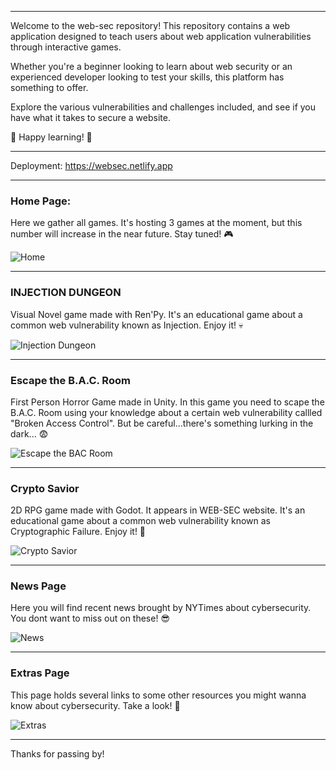 --------------------------------------------------------------------------------------------------------------------------------------------------------------------------------------------

Welcome to the web-sec repository! This repository contains a web application designed to teach users about web application vulnerabilities through interactive games. 

Whether you're a beginner looking to learn about web security or an experienced developer looking to test your skills, this platform has something to offer. 

Explore the various vulnerabilities and challenges included, and see if you have what it takes to secure a website. 

🎊 Happy learning! 🎊

--------------------------------------------------------------------------------------------------------------------------------------------------------------------------------------------

Deployment: https://websec.netlify.app

--------------------------------------------------------------------------------------------------------------------------------------------------------------------------------------------

### Home Page: 

Here we gather all games. It's hosting 3 games at the moment, but this number will increase in the near future. Stay tuned! 🎮

![Home](http://i.imgur.com/IwaRWoI.jpg)

--------------------------------------------------------------------------------------------------------------------------------------------------------------------------------------------

### INJECTION DUNGEON 

Visual Novel game made with Ren'Py. It's an educational game about a common web vulnerability known as Injection. Enjoy it! 💀

![Injection Dungeon](http://i.imgur.com/DY1joQx.jpg)

--------------------------------------------------------------------------------------------------------------------------------------------------------------------------------------------

### Escape the B.A.C. Room

First Person Horror Game made in Unity. In this game you need to scape the B.A.C. Room using your knowledge about a certain web vulnerability callled "Broken Access Control". But be careful...there's something lurking in the dark... 😨

![Escape the BAC Room](http://i.imgur.com/mQL0fKD.jpg)

--------------------------------------------------------------------------------------------------------------------------------------------------------------------------------------------

### Crypto Savior

2D RPG game made with Godot. It appears in WEB-SEC website. It's an educational game about a common web vulnerability known as Cryptographic Failure. Enjoy it! 🐧

![Crypto Savior](http://i.imgur.com/9kpvsrC.jpg)

--------------------------------------------------------------------------------------------------------------------------------------------------------------------------------------------

### News Page

Here you will find recent news brought by NYTimes about cybersecurity. You dont want to miss out on these! 😎

![News](http://i.imgur.com/jMY6xmj.jpg)

--------------------------------------------------------------------------------------------------------------------------------------------------------------------------------------------

### Extras Page

This page holds several links to some other resources you might wanna know about cybersecurity. Take a look! 🤙

![Extras](http://i.imgur.com/XuDNVEW.jpg)

--------------------------------------------------------------------------------------------------------------------------------------------------------------------------------------------

Thanks for passing by!
